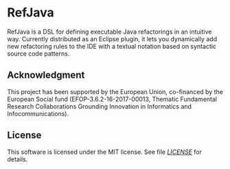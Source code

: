 # RefJava

RefJava is a DSL for defining executable Java refactorings in an intuitive way.
Currently distributed as an Eclipse plugin, it lets you dynamically add new
refactoring rules to the IDE with a textual notation based on syntactic source
code patterns.

## Acknowledgment

This project has been supported by the European Union, co-financed by the
European Social fund (EFOP-3.6.2-16-2017-00013, Thematic Fundamental Research
Collaborations Grounding Innovation in Informatics and Infocommunications).

## License

This software is licensed under the MIT license. See file
*[LICENSE](https://github.com/djnemeth/RefJava/blob/master/LICENSE)* for
details.

